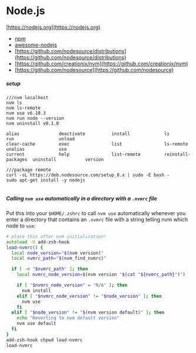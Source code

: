 # Node.js

[https://nodejs.org](https://nodejs.org)

* [npm](npm.md)
* [awesome-nodejs](node_awesome.md)
* [https://github.com/nodesource/distributions](https://github.com/nodesource/distributions)
* [https://github.com/creationix/nvm](https://github.com/creationix/nvm)
* [https://github.com/nodesource](https://github.com/nodesource)


##### setup

```
///nvm localhost
nvm ls
nvm ls-remote
nvm use v6.10.3
nvm run node --version
nvm uninstall v0.1.0

alias               deactivate          install             ls                  run                 unload
clear-cache         exec                list                ls-remote           unalias             use
current             help                list-remote         reinstall-packages  uninstall           version

///package remote
curl -sL https://deb.nodesource.com/setup_8.x | sudo -E bash -
sudo apt-get install -y nodejs


```


##### Calling `nvm use` automatically in a directory with a `.nvmrc` file

Put this into your `$HOME/.zshrc` to call `nvm use` automatically whenever you enter a directory that contains an
`.nvmrc` file with a string telling nvm which node to `use`:

```zsh
# place this after nvm initialization!
autoload -U add-zsh-hook
load-nvmrc() {
  local node_version="$(nvm version)"
  local nvmrc_path="$(nvm_find_nvmrc)"

  if [ -n "$nvmrc_path" ]; then
    local nvmrc_node_version=$(nvm version "$(cat "${nvmrc_path}")")

    if [ "$nvmrc_node_version" = "N/A" ]; then
      nvm install
    elif [ "$nvmrc_node_version" != "$node_version" ]; then
      nvm use
    fi
  elif [ "$node_version" != "$(nvm version default)" ]; then
    echo "Reverting to nvm default version"
    nvm use default
  fi
}
add-zsh-hook chpwd load-nvmrc
load-nvmrc
```

